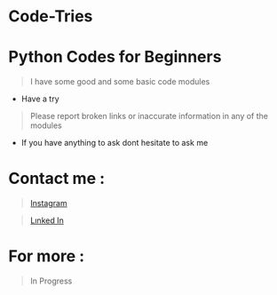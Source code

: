 # Code-Tries

# Python Codes for Beginners
> I have some good and some basic code modules
+ Have a try
> Please report broken links or inaccurate information in any of the modules
+ If you have anything to ask dont hesitate to ask me



# Contact me :
  > [Instagram](https://www.instagram.com/ege.g.smr?igsh=MTVsd2ZoaWV5MzNqYg==)

  > [Lınked In](https://tr.linkedin.com/in/ahmet-ege-s%C3%BCmer-a570942b3)

# For more :

> In Progress
